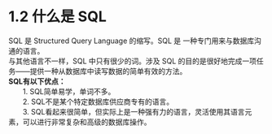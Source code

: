 # 1.2 什么是 SQL 
SQL 是 Structured Query Language 的缩写。SQL 是 一种专门用来与数据库沟通的语言。    
与其他语言不一样，SQL 中只有很少的词。涉及 SQL 的目的是很好地完成一项任务——提供一种从数据库中读写数据的简单有效的方法。       
**SQL有以下优点：**  
&emsp;&emsp;1. SQL简单易学，单词不多。   
&emsp;&emsp;2. SQL不是某个特定数据库供应商专有的语言。   
&emsp;&emsp;3. SQL看起来很简单，但实际上是一种强有力的语言，灵活使用其语言元素，可以进行非常复杂和高级的数据库操作。
